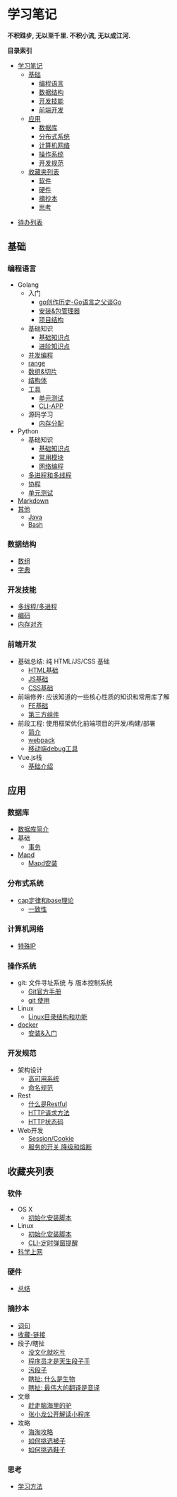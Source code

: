 # 学习笔记

**不积跬步, 无以至千里. 不积小流, 无以成江河.**

**目录索引**
<!-- TOC -->

- [学习笔记](#学习笔记)
    - [基础](#基础)
        - [编程语言](#编程语言)
        - [数据结构](#数据结构)
        - [开发技能](#开发技能)
        - [前端开发](#前端开发)
    - [应用](#应用)
        - [数据库](#数据库)
        - [分布式系统](#分布式系统)
        - [计算机网络](#计算机网络)
        - [操作系统](#操作系统)
        - [开发规范](#开发规范)
    - [收藏夹列表](#收藏夹列表)
        - [软件](#软件)
        - [硬件](#硬件)
        - [摘抄本](#摘抄本)
        - [思考](#思考)

<!-- /TOC -->
- [待办列表](/todo.md)
## 基础
### 编程语言
- Golang
    - 入门
        - [go创作历史-Go语言之父谈Go](/basics/language/golang/start/why_go.md)
        - [安装&包管理器](/basics/language/golang/start/start.md)
        - [项目结构](/basics/language/golang/start/temple.md)
    - 基础知识
        - [基础知识点](/basics/language/golang/base.md)
        - [进阶知识点](/basics/language/golang/advanced.md)
    - [并发编程](/basics/language/golang/concurrent.md)
    - [range](/basics/language/golang/range.md)
    - [数组&切片](/basics/language/golang/array_slice.md)
    - [结构体](/basics/language/golang/struct.md)
    - [工具](/basics/language/golang/tools)
        - [单元测试](/basics/language/golang/tools/utilTest.md)
        - [CLI-APP](/basics/language/golang/tools/cobra.md)
    - 源码学习
        - [内存分配](/basics/language/golang/source/memory_allocation.md)
- Python
    - 基础知识
        - [基础知识点](/basics/language/python/sec1_basis.md)
        - [常用模块](/basics/language/python/sec2_module.md)
        - [网络编程](/basics/language/python/sec3_network.md)
    - [多进程和多线程](/basics/language/python/thread_process.md)
    - [协程](/basics/language/python/coroutines.md)
    - [单元测试](/basics/language/python/sec4_unitTest.md)
- [Markdown](/basics/language/markdown/markdown.md)
- [其他](/basics/language/markdown/markdown.md)
    - [Java](/basics/language/java/)
    - [Bash](/basics/language/bash/)
### 数据结构
- [数组](/basics/dataStructure/Array.md)
- [字典](/basics/dataStructure/Map.md)
### 开发技能
- [多线程/多进程](/basics/skill/thread_process.md)
- [编码](/basics/skill/encode/Encode_0.md)
- [内存对齐](/basics/skill/Memory-Alignment.md)
### 前端开发
- 基础总结: 纯 HTML/JS/CSS 基础
    - [HTML基础](/basics/front_end/html/html.md)
    - [JS基础](/basics/front_end/js/js.md)
    - [CSS基础](/basics/front_end/css/css.md)
- 前端修养: 应该知道的一些核心性质的知识和常用库了解
    - [FE基础](/basics/front_end/fe/fe.md)
    - [第三方组件](/basics/front_end/fe/ref.md)
- 前段工程: 使用框架优化前端项目的开发/构建/部署
    - [简介](/basics/front_end/fe/dev&build&deploy.md)
    - [webpack](/basics/front_end/fe/webpack.md)
    - [移动端debug工具](/basics/front_end/fe/debug.md)
- Vue.js栈
    - [基础介绍](/basics/front_end/vue/vue.md)
## 应用
### 数据库
- [数据库简介](/application/database/readme.md)
- 基础
    - [事务](/application/database/basics/transaction.md)
- [Mapd](/application/database/mapd/Mapd.md)
    - [Mapd安装](/application/database/mapd/InstallMapd.md)
### 分布式系统
- [cap定律和base理论](/application/distributed_system/cap_base.md)
    - [一致性](/application/distributed_system/consistency.md)
### 计算机网络
- [特殊IP](/application/network/special_ip.md)
### 操作系统
- git: 文件寻址系统 与 版本控制系统
    - [Git官方手册](https://git-scm.com/book/zh/v2)
    - [git 使用](/application/os/git/use.md)
- Linux
    - [Linux目录结构和功能](/application/os/linux_cmd/dirstructure.md)
- [docker](/application/os/lxc/docker/summary.md)
    - [安装&入门](/application/os/lxc/docker/how_to_use.md)
### 开发规范
- 架构设计
    - [高可用系统](/application/standard/framework/hasystem.md)
    - [命名规范](/application/standard/framework/variable-name.md)
- Rest
    - [什么是Restful](/application/standard/rest/restful.md)
    - [HTTP请求方法](/application/standard/rest/HTTP_request_methods.md)
    - [HTTP状态码](/application/standard/rest/HTTP_status_code.md)
- Web开发
    - [Session/Cookie](/application/standard/web-app/Session-Cookie.md)
    - [服务的开关,降级和熔断](/application/standard/service/demotion.md)
## 收藏夹列表
### 软件
- OS X
    - [初始化安装脚本](/collect/aweone/soft/osx/init.md)
- Linux
    - [初始化安装脚本](/collect/aweone/soft/linux/init_soft.sh)
    - [CLI-定时弹窗提醒](/collect/aweone/soft/linux/timing.sh)
- [科学上网](/collect/aweone/soft/shadowsocks.md)
### 硬件
- [总结](/collect/aweone/product/summary.md)
### 摘抄本
- [词句](/collect/litera/COPY/Word.md)
- [收藏-链接](/collect/litera/COPY/Href.md)
- 段子/瞎扯
    - [没文化就吃亏](/collect/litera/FUN/MustStudy.md)
    - [程序员才是天生段子手](/collect/litera/FUN/Programmer.md)
    - [污段子](/collect/litera/FUN/DirtyJoke.md)
    - [瞎扯: 什么是生物](/collect/litera/FUN/WhatsIt.md)
    - [瞎扯: 最伟大的翻译是音译](/collect/litera/FUN/LessIsMore.md)
- 文章
    - [赶走脑海里的驴](/collect/litera/ARTICLE/StayClam.md)
    - [张小龙公开解读小程序](/collect/litera/ARTICLE/WhatsApp.md)
- 攻略
    - [海淘攻略](/collect/litera/RESEARCH/HowGoSea.md)
    - [如何挑选被子](/collect/litera/RESEARCH/HowChooseCover.md)
    - [如何挑选鞋子](/collect/litera/RESEARCH/HowChooseShow.md)
### 思考
- [学习方法](/collect/think/how_to_learn.md)
